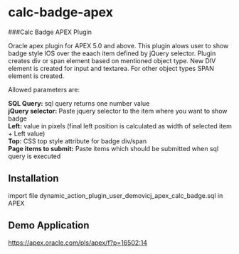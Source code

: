 # calc-badge-apex
###Calc Badge APEX Plugin

Oracle apex plugin for APEX 5.0 and above.
This plugin alows user to show badge style IOS over the eaach item defined by jQuery selector.
Plugin creates div or span element based on mentioned object type.
New DIV element is created for input and textarea. For other object types SPAN element is created.

Allowed parameters are:<br>

<b>SQL Query:</b> sql query returns one number value<br>
<b>jQuery selector:</b> Paste jquery selector to the item where you want to show badge<br>
<b>Left:</b> value in pixels (final left position is calculated as width of selected item + Left value)<br>
<b>Top:</b> CSS top style attribute for badge div/span<br>
<b>Page items to submit:</b> Paste items which should be submitted when sql query is executed

## Installation

import file dynamic_action_plugin_user_demovicj_apex_calc_badge.sql in APEX

## Demo Application
https://apex.oracle.com/pls/apex/f?p=16502:14


